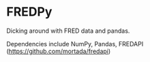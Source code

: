 # FREDPy
Dicking around with FRED data and pandas.

Dependencies include NumPy, Pandas, FREDAPI (https://github.com/mortada/fredapi)
